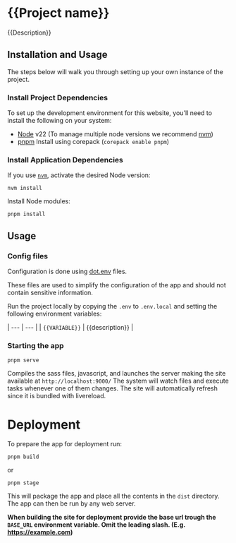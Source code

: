 # {{Project name}}

{{Description}}

## Installation and Usage
The steps below will walk you through setting up your own instance of the project.

### Install Project Dependencies
To set up the development environment for this website, you'll need to install the following on your system:

- [Node](http://nodejs.org/) v22 (To manage multiple node versions we recommend [nvm](https://github.com/creationix/nvm))
- [pnpm](https://pnpm.io/) Install using corepack (`corepack enable pnpm`)

### Install Application Dependencies

If you use [`nvm`](https://github.com/creationix/nvm), activate the desired Node version:

```
nvm install
```

Install Node modules:

```
pnpm install
```

## Usage

### Config files
Configuration is done using [dot.env](https://parceljs.org/features/node-emulation/#.env-files) files.

These files are used to simplify the configuration of the app and should not contain sensitive information.

Run the project locally by copying the `.env` to `.env.local` and setting the following environment variables:


| --- | --- |
| `{{VARIABLE}}` | {{description}} |

### Starting the app

```
pnpm serve
```
Compiles the sass files, javascript, and launches the server making the site available at `http://localhost:9000/`
The system will watch files and execute tasks whenever one of them changes.
The site will automatically refresh since it is bundled with livereload.

# Deployment
To prepare the app for deployment run:

```
pnpm build
```
or
```
pnpm stage
```
This will package the app and place all the contents in the `dist` directory.
The app can then be run by any web server.

**When building the site for deployment provide the base url trough the `BASE_URL` environment variable. Omit the leading slash. (E.g. https://example.com)**
